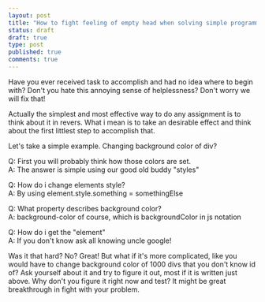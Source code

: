 ```yaml
---
layout: post
title: "How to fight feeling of empty head when solving simple programming tasks"
status: draft
draft: true
type: post
published: true
comments: true
---
```


  Have you ever received task to accomplish and had no idea where to begin with? Don't you hate this annoying sense of helplessness? Don't worry we will fix that!
  
  Actually the simplest and most effective way to do any assignment is to think about it in revers. What i mean is to take an desirable effect and think about the first littlest step to accomplish that.
  
  Let's take a simple example. Changing background color of div?
  
  Q: First you will probably think how those colors are set.<br/>
  A: The answer is simple using our good old buddy "styles"
  
  Q: How do i change elements style?<br/>
  A: By using element.style.something = somethingElse
  
  Q: What property describes background color?<br/>
  A: background-color of course, which is backgroundColor in js notation
   
  Q: How do i get the "element"<br/>
  A: If you don't know ask all knowing uncle google!
  
  Was it that hard? No? Great! But what if it's more complicated, like you would have to change background color of 1000 divs that you don't know id of? Ask yourself about it and try to figure it out, most if it is written just above. Why don't you figure it right now and test? It might be great breakthrough in fight with your problem.
